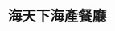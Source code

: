 ---
title: "海天下海產餐廳"
description: "海天下海產餐廳"
layout: shop
keywords:
  - 美食競賽
  - 台灣美食
  - 美食精選
datePublished: "2025-06-30"
dateModified: "2025-07-02"
city: "高雄市"
district: "新興區"
address: "高雄市新興區林森二路188號"
phone: "072810651"
geo: "22.62226571248129, 120.30588983098578"
google_map: "https://maps.app.goo.gl/ULanB9xjikcwfoj17"
footinder: "https://footinder.com.tw/%E9%AB%98%E9%9B%84%E5%B8%82%E6%96%B0%E8%88%88%E5%8D%80/11708/"
official: "https://www.theseaworld.com.tw/"
award:
  - name: "500盤"
    year: "2024"
    entries:
      - dishes:
          - "炒野生紫菜"
          - "海膽山藥"

---